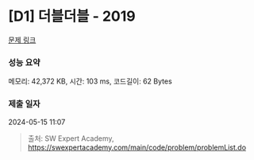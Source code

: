 # [D1] 더블더블 - 2019 

[문제 링크](https://swexpertacademy.com/main/code/problem/problemDetail.do?contestProbId=AV5QDEX6AqwDFAUq) 

### 성능 요약

메모리: 42,372 KB, 시간: 103 ms, 코드길이: 62 Bytes

### 제출 일자

2024-05-15 11:07



> 출처: SW Expert Academy, https://swexpertacademy.com/main/code/problem/problemList.do